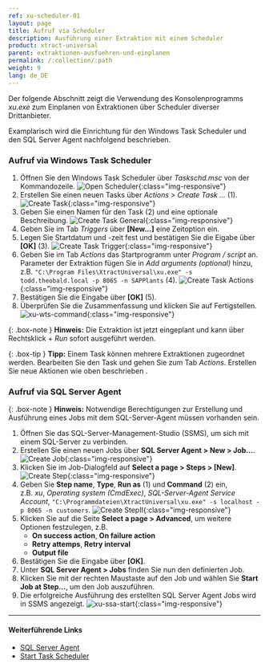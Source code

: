 ```yaml
---
ref: xu-scheduler-01
layout: page
title: Aufruf via Scheduler
description: Ausführung einer Extraktion mit einem Scheduler
product: xtract-universal
parent: extraktionen-ausfuehren-und-einplanen
permalink: /:collection/:path
weight: 9
lang: de_DE
---
```

Der folgende Abschnitt zeigt die Verwendung des Konsolenprogramms *xu.exe* zum Einplanen von Extraktionen über Scheduler diverser Drittanbieter. 

Examplarisch wird die Einrichtung für den Windows Task Scheduler und den SQL Server Agent nachfolgend beschrieben.

### Aufruf via Windows Task Scheduler

1. Öffnen Sie den Windows Task Scheduler über *Taskschd.msc* von der Kommandozeile.
![Open Scheduler](/img/content/xu/extraktionen-ausfuehren-und-einplanen/open_scheduler.png){:class="img-responsive"}
2. Erstellen Sie einen neuen Tasks über *Actions > Create Task ...* (1).
![Create Task](/img/content/xu/extraktionen-ausfuehren-und-einplanen/create_task.png){:class="img-responsive"}
3. Geben Sie einen Namen für den Task (2) und eine optionale Beschreibung.
![Create Task General](/img/content/xu/extraktionen-ausfuehren-und-einplanen/create_task_general.png){:class="img-responsive"}
4. Geben Sie im Tab *Triggers* über **[New...]** eine Zeitoption ein.
5. Legen Sie Startdatum und -zeit fest und bestätigen Sie die Eigabe über **[OK]** (3).
![Create Task Trigger](/img/content/xu/extraktionen-ausfuehren-und-einplanen/create_task_trigger.png){:class="img-responsive"}
6. Geben Sie im Tab *Actions* das Startprogramm unter *Program / script* an. Parameter der Extraktion fügen Sie in *Add arguments (optional)* hinzu, z.B. `"C:\Program Files\XtractUniversal\xu.exe" -s todd.theobald.local -p 8065 -n SAPPlants` (4).
![Create Task Actions](/img/content/xu/extraktionen-ausfuehren-und-einplanen/create_task_actions.png){:class="img-responsive"}
7. Bestätigen Sie die Eingabe über **[OK]** (5).
8. Überprüfen Sie die Zusammenfassung und klicken Sie auf Fertigstellen.
![xu-wts-command](/img/content/xu/extraktionen-ausfuehren-und-einplanen/task_run.jpg){:class="img-responsive"}

{: .box-note }
**Hinweis:** Die Extraktion ist jetzt eingeplant und kann über Rechtsklick + *Run* sofort ausgeführt werden. 

{: .box-tip }
**Tipp:** Einem Task können mehrere Extraktionen zugeordnet werden. Bearbeiten Sie den Task und gehen Sie zum Tab *Actions*. Erstellen Sie neue Aktionen wie oben beschrieben .


### Aufruf via SQL Server Agent

{: .box-note }
**Hinweis:** Notwendige Berechtigungen zur Erstellung und Ausführung eines Jobs mit dem SQL-Server-Agent müssen vorhanden sein.   

1. Öffnen Sie das SQL-Server-Management-Studio (SSMS), um sich mit einem SQL-Server zu verbinden.
2. Erstellen Sie einen neuen Jobs über **SQL Server Agent > New > Job...**. 
![Create Job](/img/content/xu/extraktionen-ausfuehren-und-einplanen/create_job.png){:class="img-responsive"}
3. Klicken Sie im Job-Dialogfeld auf **Select a page > Steps > [New]**.
![Create Step](/img/content/xu/extraktionen-ausfuehren-und-einplanen/create_step.png){:class="img-responsive"}
4. Geben Sie **Step name**, **Type**, **Run as** (1) und **Command** (2) ein, <br> z.B. *xu*, *Operating system (CmdExec)*, *SQL-Server-Agent Service Account*, `"C:\Programmdateien\XtractUniversal\xu.exe" -s localhost -p 8065 -n customers`.
![Create StepII](/img/content/xu/extraktionen-ausfuehren-und-einplanen/xu_sql_server_agent_job_step.png){:class="img-responsive"}
5. Klicken Sie auf die Seite **Select a page > Advanced**, um weitere Optionen festzulegen, z.B.
	- **On success action**, **On failure action**
	- **Retry attemps**, **Retry interval**
	- **Output file**
6. Bestätigen Sie die Eingabe über **[OK]**.
7. Unter **SQL Server Agent > Jobs** finden Sie nun den definierten Job. 
8. Klicken Sie mit der rechten Maustaste auf den Job und wählen Sie **Start Job at Step...**, um den Job auszuführen. 
9. Die erfolgreiche Ausführung des erstellten SQL Server Agent Jobs wird in SSMS angezeigt.
![xu-ssa-start](/img/content/xu/extraktionen-ausfuehren-und-einplanen/xu_sql_server_agent_job_start.png){:class="img-responsive"}

****
#### Weiterführende Links
- [SQL Server Agent](https://docs.microsoft.com/en-us/sql/ssms/agent/sql-server-agent?view=sql-server-ver15)
- [Start Task Scheduler](http://technet.microsoft.com/en-us/library/cc721931.aspx)